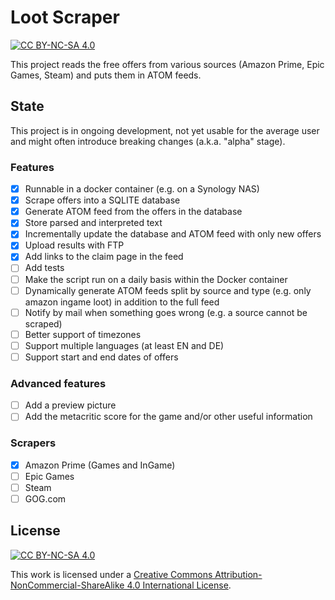 # Loot Scraper

[![CC BY-NC-SA 4.0][cc-by-nc-sa-shield]][cc-by-nc-sa]

This project reads the free offers from various sources (Amazon Prime, Epic Games, Steam) and puts them in ATOM feeds.

## State

This project is in ongoing development, not yet usable for the average user and might often introduce breaking changes (a.k.a. "alpha" stage).

### Features

- [x] Runnable in a docker container (e.g. on a Synology NAS)
- [x] Scrape offers into a SQLITE database
- [x] Generate ATOM feed from the offers in the database
- [x] Store parsed and interpreted text
- [x] Incrementally update the database and ATOM feed with only new offers
- [x] Upload results with FTP
- [x] Add links to the claim page in the feed
- [ ] Add tests
- [ ] Make the script run on a daily basis within the Docker container
- [ ] Dynamically generate ATOM feeds split by source and type (e.g. only amazon ingame loot) in addition to the full feed
- [ ] Notify by mail when something goes wrong (e.g. a source cannot be scraped)
- [ ] Better support of timezones
- [ ] Support multiple languages (at least EN and DE)
- [ ] Support start and end dates of offers

### Advanced features

- [ ] Add a preview picture
- [ ] Add the metacritic score for the game and/or other useful information

### Scrapers

- [x] Amazon Prime (Games and InGame)
- [ ] Epic Games
- [ ] Steam
- [ ] GOG.com

## License

[![CC BY-NC-SA 4.0][cc-by-nc-sa-image]][cc-by-nc-sa]

This work is licensed under a
[Creative Commons Attribution-NonCommercial-ShareAlike 4.0 International License][cc-by-nc-sa].

[cc-by-nc-sa]: http://creativecommons.org/licenses/by-nc-sa/4.0/
[cc-by-nc-sa-image]: https://licensebuttons.net/l/by-nc-sa/4.0/88x31.png
[cc-by-nc-sa-shield]: https://img.shields.io/badge/License-CC%20BY--NC--SA%204.0-lightgrey.svg
